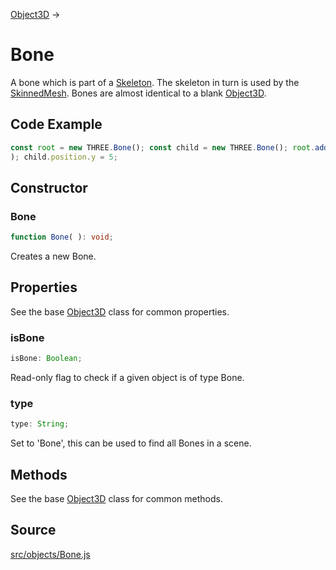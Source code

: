[Object3D](en\core\Object3D.html) →

# Bone

A bone which is part of a [Skeleton](en\objects\Skeleton.html). The skeleton
in turn is used by the [SkinnedMesh](en\objects\SkinnedMesh.html). Bones are
almost identical to a blank [Object3D](en\core\Object3D.html).

## Code Example

  
```ts  
const root = new THREE.Bone(); const child = new THREE.Bone(); root.add( child
); child.position.y = 5;  
```  

## Constructor

### Bone

  
  
```ts  
function Bone( ): void;  
```  

Creates a new Bone.

## Properties

See the base [Object3D](en\core\Object3D.html) class for common properties.

### isBone

  
  
```ts  
isBone: Boolean;  
```  

Read-only flag to check if a given object is of type Bone.

### type

  
  
```ts  
type: String;  
```  

Set to 'Bone', this can be used to find all Bones in a scene.

## Methods

See the base [Object3D](en\core\Object3D.html) class for common methods.

## Source

<a
href="https://github.com/mrdoob/three.js/blob/master/src/objects/Bone.js">src/objects/Bone.js</a>

